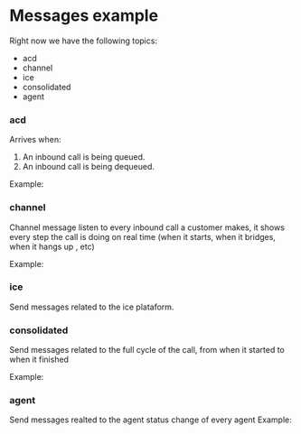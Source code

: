 # Messages example

Right now we have the following topics:
- acd
- channel
- ice
- consolidated
- agent

### acd
Arrives when:
1. An inbound call is being queued.
2. An inbound call is being dequeued.

Example:

### channel
Channel message listen to every inbound call a customer makes, it shows every step the call is doing on real time (when it starts, when it bridges, when it hangs up , etc)

Example:
### ice
Send messages related to the ice plataform.
### consolidated
Send messages related to the full cycle of the call, from when it started to when it finished

Example:
### agent
Send messages realted to the agent status change of every agent
Example:
